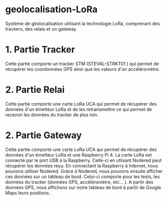 # geolocalisation-LoRa
Système de géolocalisation utilisant la technologie LoRa, comprenant des trackers, des relais et un gateway.
# 1. Partie Tracker

Cette partie comporte un tracker STM (STEVAL-STRKT01 ) qui permet de récupérer les coordonnées GPS ainsi que les valeurs d'un accéléromètre.

# 2. Partie Relai

Cette partie comporte une carte LoRa UCA qui permet de récupérer des données d'un émetteur LoRa et de les retransmettre ce qui permet de recevoir les données du tracker de plus loin.

# 2. Partie Gateway

Cette partie comporte une carte LoRa UCA qui permet de récupérer des données d'un émetteur LoRa et une Raspberry Pi 4.
La carte LoRa est connecté par le port USB à la Raspberry. Celle-ci en utlisant Nodered peut récupérer les données reçu.
En connectant la Raspberry à Internet, nous pouvons utiliser Nodered.
Grâce à Nodered, nous pouvons ensuite afficher ces données sur un tableau de bord.
Celui-ci comporte pour les tests, les données du tracker (données GPS, accéléromètre, etc... ).
A partir des données GPS, nous affichons sur notre tableau de bord à partir de Google Maps leurs positions.
